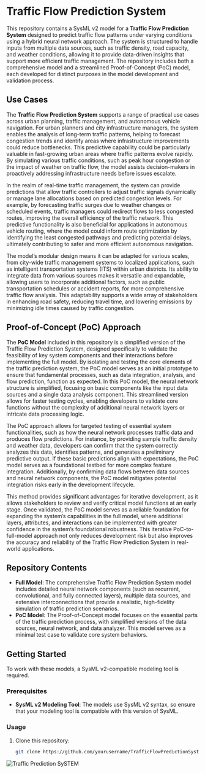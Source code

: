 # Traffic Flow Prediction System

This repository contains a SysML v2 model for a **Traffic Flow Prediction System** designed to predict traffic flow patterns under varying conditions using a hybrid neural network approach. The system is structured to handle inputs from multiple data sources, such as traffic density, road capacity, and weather conditions, allowing it to provide data-driven insights that support more efficient traffic management. The repository includes both a comprehensive model and a streamlined Proof-of-Concept (PoC) model, each developed for distinct purposes in the model development and validation process.

## Use Cases

The **Traffic Flow Prediction System** supports a range of practical use cases across urban planning, traffic management, and autonomous vehicle navigation. For urban planners and city infrastructure managers, the system enables the analysis of long-term traffic patterns, helping to forecast congestion trends and identify areas where infrastructure improvements could reduce bottlenecks. This predictive capability could be particularly valuable in fast-growing urban areas where traffic patterns evolve rapidly. By simulating various traffic conditions, such as peak hour congestion or the impact of weather on traffic flow, the model assists decision-makers in proactively addressing infrastructure needs before issues escalate.

In the realm of real-time traffic management, the system can provide predictions that allow traffic controllers to adjust traffic signals dynamically or manage lane allocations based on predicted congestion levels. For example, by forecasting traffic surges due to weather changes or scheduled events, traffic managers could redirect flows to less congested routes, improving the overall efficiency of the traffic network. This predictive functionality is also beneficial for applications in autonomous vehicle routing, where the model could inform route optimization by identifying the least congested pathways and predicting potential delays, ultimately contributing to safer and more efficient autonomous navigation.

The model’s modular design means it can be adapted for various scales, from city-wide traffic management systems to localized applications, such as intelligent transportation systems (ITS) within urban districts. Its ability to integrate data from various sources makes it versatile and expandable, allowing users to incorporate additional factors, such as public transportation schedules or accident reports, for more comprehensive traffic flow analysis. This adaptability supports a wide array of stakeholders in enhancing road safety, reducing travel time, and lowering emissions by minimizing idle times caused by traffic congestion.

## Proof-of-Concept (PoC) Approach

The **PoC Model** included in this repository is a simplified version of the Traffic Flow Prediction System, designed specifically to validate the feasibility of key system components and their interactions before implementing the full model. By isolating and testing the core elements of the traffic prediction system, the PoC model serves as an initial prototype to ensure that fundamental processes, such as data integration, analysis, and flow prediction, function as expected. In this PoC model, the neural network structure is simplified, focusing on basic components like the input data sources and a single data analysis component. This streamlined version allows for faster testing cycles, enabling developers to validate core functions without the complexity of additional neural network layers or intricate data processing logic.

The PoC approach allows for targeted testing of essential system functionalities, such as how the neural network processes traffic data and produces flow predictions. For instance, by providing sample traffic density and weather data, developers can confirm that the system correctly analyzes this data, identifies patterns, and generates a preliminary predictive output. If these basic predictions align with expectations, the PoC model serves as a foundational testbed for more complex feature integration. Additionally, by confirming data flows between data sources and neural network components, the PoC model mitigates potential integration risks early in the development lifecycle.

This method provides significant advantages for iterative development, as it allows stakeholders to review and verify critical model functions at an early stage. Once validated, the PoC model serves as a reliable foundation for expanding the system’s capabilities in the full model, where additional layers, attributes, and interactions can be implemented with greater confidence in the system’s foundational robustness. This iterative PoC-to-full-model approach not only reduces development risk but also improves the accuracy and reliability of the Traffic Flow Prediction System in real-world applications.

## Repository Contents

- **Full Model**: The comprehensive Traffic Flow Prediction System model includes detailed neural network components (such as recurrent, convolutional, and fully connected layers), multiple data sources, and extensive interconnections that provide a realistic, high-fidelity simulation of traffic prediction scenarios.
- **PoC Model**: The Proof-of-Concept model focuses on the essential parts of the traffic prediction process, with simplified versions of the data sources, neural network, and data analyzer. This model serves as a minimal test case to validate core system behaviors.
  
## Getting Started

To work with these models, a SysML v2-compatible modeling tool is required.

### Prerequisites
- **SysML v2 Modeling Tool**: The models use SysML v2 syntax, so ensure that your modeling tool is compatible with this version of SysML.

### Usage
1. Clone this repository:
   ```bash
   git clone https://github.com/yourusername/TrafficFlowPredictionSystem.git


![Traffic Prediction SySTEM](https://github.com/lbalmelli/keio/blob/main/ClassOf2024/WANG%2CXINYU/trafficPredictionSystem.webp)

